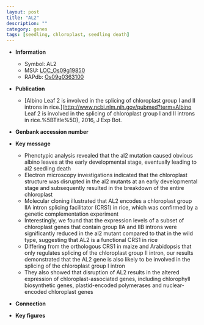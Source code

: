 ```yaml
---
layout: post
title: "AL2"
description: ""
category: genes
tags: [seedling, chloroplast, seedling death]
---
```


* **Information**  
    + Symbol: AL2  
    + MSU: [LOC_Os09g19850](http://rice.plantbiology.msu.edu/cgi-bin/ORF_infopage.cgi?orf=LOC_Os09g19850)  
    + RAPdb: [Os09g0363100](http://rapdb.dna.affrc.go.jp/viewer/gbrowse_details/irgsp1?name=Os09g0363100)  

* **Publication**  
    + [Albino Leaf 2 is involved in the splicing of chloroplast group I and II introns in rice.](http://www.ncbi.nlm.nih.gov/pubmed?term=Albino Leaf 2 is involved in the splicing of chloroplast group I and II introns in rice.%5BTitle%5D), 2016, J Exp Bot.

* **Genbank accession number**  

* **Key message**  
    + Phenotypic analysis revealed that the al2 mutation caused obvious albino leaves at the early developmental stage, eventually leading to al2 seedling death
    + Electron microscopy investigations indicated that the chloroplast structure was disrupted in the al2 mutants at an early developmental stage and subsequently resulted in the breakdown of the entire chloroplast
    + Molecular cloning illustrated that AL2 encodes a chloroplast group IIA intron splicing facilitator (CRS1) in rice, which was confirmed by a genetic complementation experiment
    + Interestingly, we found that the expression levels of a subset of chloroplast genes that contain group IIA and IIB introns were significantly reduced in the al2 mutant compared to that in the wild type, suggesting that AL2 is a functional CRS1 in rice
    + Differing from the orthologous CRS1 in maize and Arabidopsis that only regulates splicing of the chloroplast group II intron, our results demonstrated that the AL2 gene is also likely to be involved in the splicing of the chloroplast group I intron
    + They also showed that disruption of AL2 results in the altered expression of chloroplast-associated genes, including chlorophyll biosynthetic genes, plastid-encoded polymerases and nuclear-encoded chloroplast genes

* **Connection**  

* **Key figures**  


